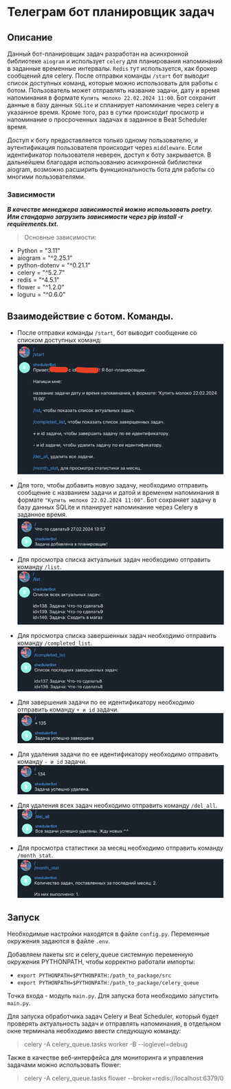 # Телеграм бот планировщик задач

## Описание

Данный бот-планировщик задач разработан на асинхронной библиотеке `aiogram` и использует `celery` для планирования напоминаний в заданные временные интервалы. `Redis` тут используется, как брокер сообщений для celery. После отправки команды `/start` бот выводит список доступных команд, которые можно использовать для работы с ботом. Пользователь может отправлять название задачи, дату и время напоминания в формате `Купить молоко 22.02.2024 11:00`. Бот сохранит данные в базу данных `SQLite` и спланирует напоминание через celery в указанное время. Кроме того, раз в сутки происходит просмотр и напоминание о просроченных задачах в заданное в Beat Scheduler время.

Доступ к боту предоставляется только одному пользователю, и аутентификация пользователя происходит через `middleware`. Если идентификатор пользователя неверен, доступ к боту закрывается. В дальнейшем благодаря использованию асинхронной библиотеки aiogram, возможно расширить функциональность бота для работы со многими пользователями.

### Зависимости
***В качестве менеджера зависимостей можно использовать poetry. Или стандарно загрузить зависимости через pip install -r requirements.txt.***
>Основные зависимости:
- Python = "3.11"
- aiogram = "^2.25.1"
- python-dotenv = "^0.21.1"
- celery = "^5.2.7"
- redis = "^4.5.1"
- flower = "^1.2.0"
- loguru = "^0.6.0"

## Взаимодействие с ботом. Команды.
- После отправки команды `/start`, бот выводит сообщение со списком доступных команд:
![pic](./screenshots/start.png)

- Для того, чтобы добавить новую задачу, необходимо отправить сообщение с названием задачи и датой и временем напоминания в формате `"Купить молоко 22.02.2024 11:00"`. Бот сохраняет задачу в базу данных SQLite и планирует напоминание через Celery в заданное время.
![pic](./screenshots/add_task_success.png)

- Для просмотра списка актуальных задач необходимо отправить команду `/list`.
![pic](./screenshots/list_true.png)
- Для просмотра списка завершенных задач необходимо отправить команду `/completed_list`.
![pic](./screenshots/completed_list_true.png)
- Для завершения задачи по ее идентификатору необходимо отправить команду `+ и id` задачи.
![pic](./screenshots/complete_task.png)
- Для удаления задачи по ее идентификатору необходимо отправить команду `- и id` задачи.
![pic](./screenshots/delete_task.png)
- Для удаления всех задач необходимо отправить команду `/del_all`.
![pic](./screenshots/del_all.png)
- Для просмотра статистики за месяц необходимо отправить команду `/month_stat`.
![pic](./screenshots/month_stat.png)

## Запуск
Необходимые настройки находятся в файле `config.py`. Переменные окружения задаются в файле `.env`.

Добавляем пакеты src и celery_queue системную переменную окружения PYTHONPATH, чтобы корректно работали импорты:

- `export PYTHONPATH=$PYTHONPATH:/path_to_package/src`
- `export PYTHONPATH=$PYTHONPATH:/path_to_package/celery_queue`

Точка входа - модуль `main.py`. Для запуска бота необходимо запустить `main.py`.

Для запуска обработчика задач Celery и Beat Scheduler, который будет проверять актуальность задач и отправлять напоминания, в отдельном окне терминала необходимо ввести следующую команду:

> celery -A celery_queue.tasks worker -B --loglevel=debug

Также в качестве веб-интерфейса для мониторинга и управления задачами можно использовать flower:
> celery -A celery_queue.tasks flower --broker=redis://localhost:6379/0






